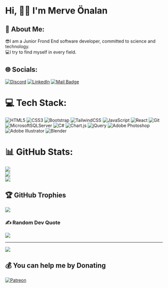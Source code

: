 # Hi, 👋🏻 I'm Merve Önalan
## 💫 About Me:
😎I am a Junior Frond End software developer, committed to science and technology.<br>💻I try to find myself in every field.


## 🌐 Socials:
[![Discord](https://img.shields.io/badge/Discord-%237289DA.svg?logo=discord&logoColor=white)](https://discord.gg/MerveÖnalan#5155)
[![LinkedIn](https://img.shields.io/badge/LinkedIn-%230077B5.svg?logo=linkedin&logoColor=white)](https://linkedin.com/in/merve-önalan)
[![Mail Badge](https://img.shields.io/badge/email-c14438?style=for-the-badge&logo=Gmail&logoColor=white&link=mailto:merveonalan2@gmail.com)](mailto:merveonalan2@gmail.com)

# 💻 Tech Stack:
![HTML5](https://img.shields.io/badge/html5-%23E34F26.svg?style=flat&logo=html5&logoColor=white)
![CSS3](https://img.shields.io/badge/css3-%231572B6.svg?style=flat&logo=css3&logoColor=white)
![Bootstrap](https://img.shields.io/badge/bootstrap-%23563D7C.svg?style=flat&logo=bootstrap&logoColor=white)
![TailwindCSS](https://img.shields.io/badge/tailwindcss-%2338B2AC.svg?style=flat&logo=tailwind-css&logoColor=white)
![JavaScript](https://img.shields.io/badge/javascript-%23323330.svg?style=flat&logo=javascript&logoColor=%23F7DF1E)
![React](https://img.shields.io/badge/-React-000000?style=flat&logo=React)
![Git](https://img.shields.io/badge/-Git-000000?style=flat&logo=Git&logoColor=F05032)
![MicrosoftSQLServer](https://img.shields.io/badge/Microsoft%20SQL%20Sever-CC2927?style=flat&logo=microsoft%20sql%20server&logoColor=white)
![C#](https://img.shields.io/badge/c%23-%23239120.svg?style=flat&logo=c-sharp&logoColor=white)
![Chart.js](https://img.shields.io/badge/chart.js-F5788D.svg?style=flat&logo=chart.js&logoColor=white)
![jQuery](https://img.shields.io/badge/jquery-%230769AD.svg?style=flat&logo=jquery&logoColor=white)
![Adobe Photoshop](https://img.shields.io/badge/adobephotoshop-%2331A8FF.svg?style=flat&logo=adobephotoshop&logoColor=white)
![Adobe Illustrator](https://img.shields.io/badge/adobeillustrator-%23FF9A00.svg?style=flat&logo=adobeillustrator&logoColor=white)
![Blender](https://img.shields.io/badge/blender-%23F5792A.svg?style=flat&logo=blender&logoColor=white)

# 📊 GitHub Stats:
![](https://github-readme-stats.vercel.app/api?username=merveonln&theme=highcontrast&hide_border=false&include_all_commits=false&count_private=false)<br/>
![](https://github-readme-streak-stats.herokuapp.com/?user=merveonln&theme=highcontrast&hide_border=false)<br/>
![](https://github-readme-stats.vercel.app/api/top-langs/?username=merveonln&theme=highcontrast&hide_border=false&include_all_commits=false&count_private=false&layout=compact)

## 🏆 GitHub Trophies
![](https://github-profile-trophy.vercel.app/?username=merveonln&theme=radical&no-frame=false&no-bg=false&margin-w=4)

### ✍️ Random Dev Quote
![](https://quotes-github-readme.vercel.app/api?type=horizontal&theme=radical)

---
[![](https://visitcount.itsvg.in/api?id=merveonln&icon=2&color=1)](https://visitcount.itsvg.in)

  ## 💰 You can help me by Donating
  [![Patreon](https://img.shields.io/badge/Patreon-F96854?style=for-the-badge&logo=patreon&logoColor=white)](https://patreon.com/merveonln) 

  
<!-- Proudly created with GPRM ( https://gprm.itsvg.in ) -->
